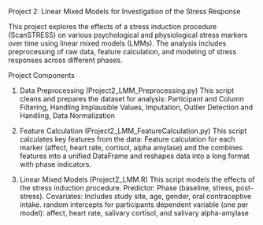 Project 2: Linear Mixed Models for Investigation of the Stress Response

This project explores the effects of a stress induction procedure (ScanSTRESS)
on various psychological and physiological stress markers over time using
linear mixed models (LMMs). The analysis includes preprocessing of raw data,
feature calculation, and modeling of stress responses across different phases.

Project Components
1. Data Preprocessing (Project2_LMM_Preprocessing.py)
This script cleans and prepares the dataset for analysis:
Participant and Column Filtering, Handling Implausible Values, Imputation,
Outlier Detection and Handling, Data Normalization

2. Feature Calculation (Project2_LMM_FeatureCalculation.py)
This script calculates key features from the data:
Feature calculation for each marker (affect, heart rate, cortisol, alpha amylase)
and the combines features into a unified DataFrame and reshapes data into a long
format with phase indicators.

3. Linear Mixed Models (Project2_LMM.R)
This script models the effects of the stress induction procedure.
Predictor: Phase (baseline, stress, post-stress).
Covariates: Includes study site, age, gender, oral contraceptive intake.
random intercepts for participants
dependent variable (one per model): affect, heart rate, salivary cortisol, and
salivary alpha-amylase